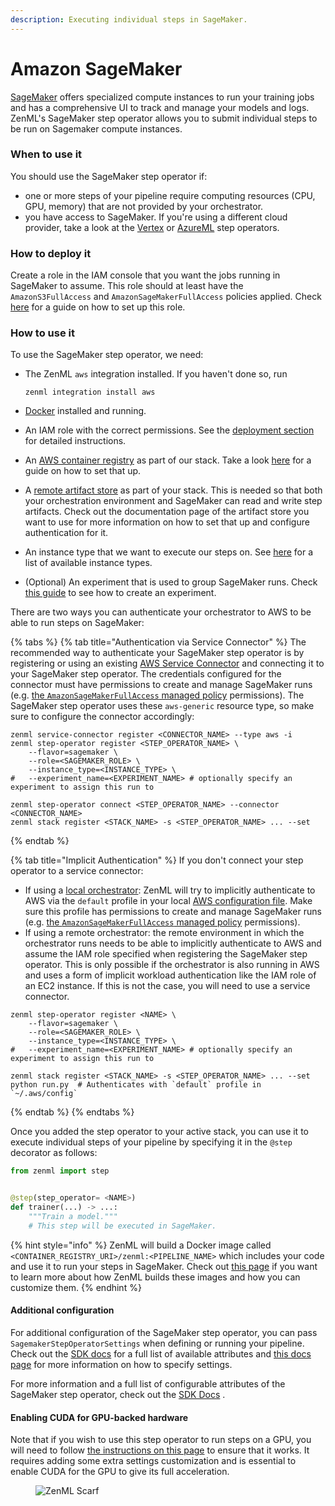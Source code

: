 ```yaml
---
description: Executing individual steps in SageMaker.
---
```


# Amazon SageMaker

[SageMaker](https://aws.amazon.com/sagemaker/) offers specialized compute instances to run your training jobs and has a comprehensive UI to track and manage your models and logs. ZenML's SageMaker step operator allows you to submit individual steps to be run on Sagemaker compute instances.

### When to use it

You should use the SageMaker step operator if:

* one or more steps of your pipeline require computing resources (CPU, GPU, memory) that are not provided by your orchestrator.
* you have access to SageMaker. If you're using a different cloud provider, take a look at the [Vertex](vertex.md) or [AzureML](azureml.md) step operators.

### How to deploy it

Create a role in the IAM console that you want the jobs running in SageMaker to assume. This role should at least have the `AmazonS3FullAccess` and `AmazonSageMakerFullAccess` policies applied. Check [here](https://docs.aws.amazon.com/sagemaker/latest/dg/sagemaker-roles.html#sagemaker-roles-create-execution-role) for a guide on how to set up this role.

### How to use it

To use the SageMaker step operator, we need:

*   The ZenML `aws` integration installed. If you haven't done so, run

    ```shell
    zenml integration install aws
    ```
* [Docker](https://www.docker.com) installed and running.
* An IAM role with the correct permissions. See the [deployment section](sagemaker.md#how-to-deploy-it) for detailed instructions.
* An [AWS container registry](../container-registries/aws.md) as part of our stack. Take a look [here](../container-registries/aws.md#how-to-deploy-it) for a guide on how to set that up.
* A [remote artifact store](../artifact-stores/artifact-stores.md) as part of your stack. This is needed so that both your orchestration environment and SageMaker can read and write step artifacts. Check out the documentation page of the artifact store you want to use for more information on how to set that up and configure authentication for it.
* An instance type that we want to execute our steps on. See [here](https://docs.aws.amazon.com/sagemaker/latest/dg/notebooks-available-instance-types.html) for a list of available instance types.
* (Optional) An experiment that is used to group SageMaker runs. Check [this guide](https://docs.aws.amazon.com/sagemaker/latest/dg/experiments-create.html) to see how to create an experiment.

There are two ways you can authenticate your orchestrator to AWS to be able to run steps on SageMaker:

{% tabs %}
{% tab title="Authentication via Service Connector" %}
The recommended way to authenticate your SageMaker step operator is by registering or using an existing [AWS Service Connector](../../how-to/auth-management/aws-service-connector.md) and connecting it to your SageMaker step operator. The credentials configured for the connector must have permissions to create and manage SageMaker runs (e.g. [the `AmazonSageMakerFullAccess` managed policy](https://docs.aws.amazon.com/sagemaker/latest/dg/security-iam-awsmanpol.html) permissions). The SageMaker step operator uses these `aws-generic` resource type, so make sure to configure the connector accordingly:

```shell
zenml service-connector register <CONNECTOR_NAME> --type aws -i
zenml step-operator register <STEP_OPERATOR_NAME> \
    --flavor=sagemaker \
    --role=<SAGEMAKER_ROLE> \
    --instance_type=<INSTANCE_TYPE> \
#   --experiment_name=<EXPERIMENT_NAME> # optionally specify an experiment to assign this run to

zenml step-operator connect <STEP_OPERATOR_NAME> --connector <CONNECTOR_NAME>
zenml stack register <STACK_NAME> -s <STEP_OPERATOR_NAME> ... --set
```
{% endtab %}

{% tab title="Implicit Authentication" %}
If you don't connect your step operator to a service connector:

* If using a [local orchestrator](../orchestrators/local.md): ZenML will try to implicitly authenticate to AWS via the `default` profile in your local [AWS configuration file](https://docs.aws.amazon.com/cli/latest/userguide/cli-configure-files.html). Make sure this profile has permissions to create and manage SageMaker runs (e.g. [the `AmazonSageMakerFullAccess` managed policy](https://docs.aws.amazon.com/sagemaker/latest/dg/security-iam-awsmanpol.html) permissions).
* If using a remote orchestrator: the remote environment in which the orchestrator runs needs to be able to implicitly authenticate to AWS and assume the IAM role specified when registering the SageMaker step operator. This is only possible if the orchestrator is also running in AWS and uses a form of implicit workload authentication like the IAM role of an EC2 instance. If this is not the case, you will need to use a service connector.

```shell
zenml step-operator register <NAME> \
    --flavor=sagemaker \
    --role=<SAGEMAKER_ROLE> \
    --instance_type=<INSTANCE_TYPE> \
#   --experiment_name=<EXPERIMENT_NAME> # optionally specify an experiment to assign this run to

zenml stack register <STACK_NAME> -s <STEP_OPERATOR_NAME> ... --set
python run.py  # Authenticates with `default` profile in `~/.aws/config`
```
{% endtab %}
{% endtabs %}

Once you added the step operator to your active stack, you can use it to execute individual steps of your pipeline by specifying it in the `@step` decorator as follows:

```python
from zenml import step


@step(step_operator= <NAME>)
def trainer(...) -> ...:
    """Train a model."""
    # This step will be executed in SageMaker.
```

{% hint style="info" %}
ZenML will build a Docker image called `<CONTAINER_REGISTRY_URI>/zenml:<PIPELINE_NAME>` which includes your code and use it to run your steps in SageMaker. Check out [this page](../../how-to/customize-docker-builds/README.md) if you want to learn more about how ZenML builds these images and how you can customize them.
{% endhint %}

#### Additional configuration

For additional configuration of the SageMaker step operator, you can pass `SagemakerStepOperatorSettings` when defining or running your pipeline. Check out the [SDK docs](https://sdkdocs.zenml.io/latest/integration\_code\_docs/integrations-aws/#zenml.integrations.aws.flavors.sagemaker\_step\_operator\_flavor.SagemakerStepOperatorSettings) for a full list of available attributes and [this docs page](../../how-to/use-configuration-files/runtime-configuration.md) for more information on how to specify settings.

For more information and a full list of configurable attributes of the SageMaker step operator, check out the [SDK Docs](https://sdkdocs.zenml.io/latest/integration\_code\_docs/integrations-aws/#zenml.integrations.aws.step\_operators.sagemaker\_step\_operator.SagemakerStepOperator) .

#### Enabling CUDA for GPU-backed hardware

Note that if you wish to use this step operator to run steps on a GPU, you will need to follow [the instructions on this page](../../how-to/training-with-gpus/training-with-gpus.md) to ensure that it works. It requires adding some extra settings customization and is essential to enable CUDA for the GPU to give its full acceleration.

<figure><img src="https://static.scarf.sh/a.png?x-pxid=f0b4f458-0a54-4fcd-aa95-d5ee424815bc" alt="ZenML Scarf"><figcaption></figcaption></figure>
